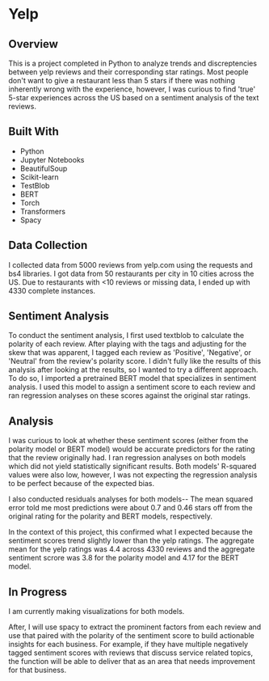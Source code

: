 # Yelp

## Overview

This is a project completed in Python to analyze trends and discreptencies between yelp reviews and their corresponding star ratings. Most people don't want to give a restaurant less than 5 stars if there was nothing inherently wrong with the experience, however, I was curious to find 'true' 5-star experiences across the US based on a sentiment analysis of the text reviews.


## Built With

- Python
- Jupyter Notebooks
- BeautifulSoup
- Scikit-learn
- TestBlob
- BERT
- Torch
- Transformers
- Spacy


## Data Collection

I collected data from 5000 reviews from yelp.com using the requests and bs4 libraries. I got data from 50 restaurants per city in 10 cities across the US. Due to restaurants with <10 reviews or missing data, I ended up with 4330 complete instances.


## Sentiment Analysis

To conduct the sentiment analysis, I first used textblob to calculate the polarity of each review. After playing with the tags and adjusting for the skew that was apparent, I tagged each review as 'Positive', 'Negative', or 'Neutral' from the review's polarity score.
I didn't fully like the results of this analysis after looking at the results, so I wanted to try a different approach. 
To do so, I imported a pretrained BERT model that specializes in sentiment analysis. I used this model to assign a sentiment score to each review and ran regression analyses on these scores against the original star ratings. 


## Analysis

I was curious to look at whether these sentiment scores (either from the polarity model or BERT model) would be accurate predictors for the rating that the review originally had. I ran regression analyses on both models which did not yield statistically significant results. Both models' R-squared values were also low, however, I was not expecting the regression analysis to be perfect because of the expected bias.

I also conducted residuals analyses for both models-- The mean squared error told me most predictions were about 0.7 and 0.46 stars off from the original rating for the polarity and BERT models, respectively. 

In the context of this project, this confirmed what I expected because the sentiment scores trend slightly lower than the yelp ratings. The aggregate mean for the yelp ratings was 4.4 across 4330 reviews and the aggregate sentiment scrore was 3.8 for the polarity model and 4.17 for the BERT model. 


## In Progress

I am currently making visualizations for both models. 

After, I will use spacy to extract the prominent factors from each review and use that paired with the polarity of the sentiment score to build actionable insights for each business. For example, if they have multiple negatively tagged sentiment scores with reviews that discuss service related topics, the function will be able to deliver that as an area that needs improvement for that business. 
